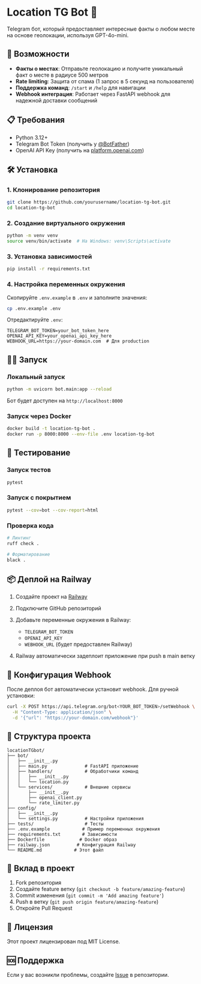 # Location TG Bot 📍

Telegram бот, который предоставляет интересные факты о любом месте на основе геолокации, используя GPT-4o-mini.

## 🚀 Возможности

- **Факты о местах**: Отправьте геолокацию и получите уникальный факт о месте в радиусе 500 метров
- **Rate limiting**: Защита от спама (1 запрос в 5 секунд на пользователя)
- **Поддержка команд**: `/start` и `/help` для навигации
- **Webhook интеграция**: Работает через FastAPI webhook для надежной доставки сообщений

## 📋 Требования

- Python 3.12+
- Telegram Bot Token (получить у [@BotFather](https://t.me/botfather))
- OpenAI API Key (получить на [platform.openai.com](https://platform.openai.com))

## 🛠 Установка

### 1. Клонирование репозитория

```bash
git clone https://github.com/yourusername/location-tg-bot.git
cd location-tg-bot
```

### 2. Создание виртуального окружения

```bash
python -m venv venv
source venv/bin/activate  # На Windows: venv\Scripts\activate
```

### 3. Установка зависимостей

```bash
pip install -r requirements.txt
```

### 4. Настройка переменных окружения

Скопируйте `.env.example` в `.env` и заполните значения:

```bash
cp .env.example .env
```

Отредактируйте `.env`:
```
TELEGRAM_BOT_TOKEN=your_bot_token_here
OPENAI_API_KEY=your_openai_api_key_here
WEBHOOK_URL=https://your-domain.com  # Для production
```

## 🏃‍♂️ Запуск

### Локальный запуск

```bash
python -m uvicorn bot.main:app --reload
```

Бот будет доступен на `http://localhost:8000`

### Запуск через Docker

```bash
docker build -t location-tg-bot .
docker run -p 8000:8000 --env-file .env location-tg-bot
```

## 🧪 Тестирование

### Запуск тестов

```bash
pytest
```

### Запуск с покрытием

```bash
pytest --cov=bot --cov-report=html
```

### Проверка кода

```bash
# Линтинг
ruff check .

# Форматирование
black .
```

## 📦 Деплой на Railway

1. Создайте проект на [Railway](https://railway.app)

2. Подключите GitHub репозиторий

3. Добавьте переменные окружения в Railway:
   - `TELEGRAM_BOT_TOKEN`
   - `OPENAI_API_KEY`
   - `WEBHOOK_URL` (будет предоставлен Railway)

4. Railway автоматически задеплоит приложение при push в main ветку

## 🔧 Конфигурация Webhook

После деплоя бот автоматически установит webhook. Для ручной установки:

```bash
curl -X POST https://api.telegram.org/bot<YOUR_BOT_TOKEN>/setWebhook \
  -H "Content-Type: application/json" \
  -d '{"url": "https://your-domain.com/webhook"}'
```

## 📁 Структура проекта

```
locationTGbot/
├── bot/
│   ├── __init__.py
│   ├── main.py              # FastAPI приложение
│   ├── handlers/            # Обработчики команд
│   │   ├── __init__.py
│   │   └── location.py
│   └── services/            # Внешние сервисы
│       ├── __init__.py
│       ├── openai_client.py
│       └── rate_limiter.py
├── config/
│   ├── __init__.py
│   └── settings.py          # Настройки приложения
├── tests/                   # Тесты
├── .env.example            # Пример переменных окружения
├── requirements.txt        # Зависимости
├── Dockerfile             # Docker образ
├── railway.json          # Конфигурация Railway
└── README.md            # Этот файл
```

## 🤝 Вклад в проект

1. Fork репозитория
2. Создайте feature ветку (`git checkout -b feature/amazing-feature`)
3. Commit изменения (`git commit -m 'Add amazing feature'`)
4. Push в ветку (`git push origin feature/amazing-feature`)
5. Откройте Pull Request

## 📝 Лицензия

Этот проект лицензирован под MIT License.

## 🆘 Поддержка

Если у вас возникли проблемы, создайте [Issue](https://github.com/yourusername/location-tg-bot/issues) в репозитории. 